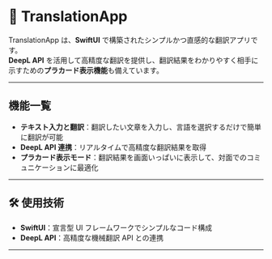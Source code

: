 # 📱 TranslationApp

TranslationApp は、**SwiftUI** で構築されたシンプルかつ直感的な翻訳アプリです。  
**DeepL API** を活用して高精度な翻訳を提供し、翻訳結果をわかりやすく相手に示すための**プラカード表示機能**も備えています。

---

## 機能一覧
-  **テキスト入力と翻訳**：翻訳したい文章を入力し、言語を選択するだけで簡単に翻訳が可能
-  **DeepL API 連携**：リアルタイムで高精度な翻訳結果を取得
-  **プラカード表示モード**：翻訳結果を画面いっぱいに表示して、対面でのコミュニケーションに最適化

---

## 🛠 使用技術

- **SwiftUI**：宣言型 UI フレームワークでシンプルなコード構成
- **DeepL API**：高精度な機械翻訳 API との連携

---

